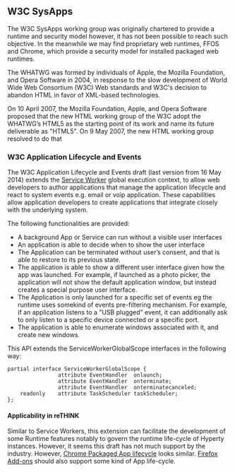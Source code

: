 ## W3C SysApps

The W3C SysApps working group was originally chartered to provide a runtime and security model however, it has not been possible to reach such objective. In the meanwhile we may find proprietary web runtimes, FFOS and Chrome, which provide a security model for installed packaged web runtimes.

The WHATWG was formed by individuals of Apple, the Mozilla Foundation, and Opera Software in 2004, in response to the slow development of World Wide Web Consortium (W3C) Web standards and W3C's decision to abandon HTML in favor of XML-based technologies.

On 10 April 2007, the Mozilla Foundation, Apple, and Opera Software proposed that the new HTML working group of the W3C adopt the WHATWG’s HTML5 as the starting point of its work and name its future deliverable as "HTML5". On 9 May 2007, the new HTML working group resolved to do that


### W3C Application Lifecycle and Events



The W3C Application Lifecycle and Events draft (last version from 16 May 2014) extends the [Service Worker](w3c-service-workers.md) global execution context, to allow web developers to author applications that manage the application lifecycle and react to system events e.g. email or voip application. These capabilities allow application developers to create applications that integrate closely with the underlying system.

The following functionalities are provided:
* A background App or Service can run without a visible user interfaces
* An application is able to decide when to show the user interface
* The Application can be terminated without user’s consent, and that is able to restore to its previous state.
* The application is able to show a different user interface given how the app was launched. For example, if launched as a photo picker, the application will not show the default application window, but instead creates a special purpose user interface.
* The Application is only launched for  a specific set of events eg the runtime uses somekind of events pre-filtering mechanism. For example, if an application listens to a "USB plugged" event, it can additionally ask to only listen to a specific device connected or a specific port.
* The application is able to enumerate windows associated with it, and create new windows.

This API extends the ServiceWorkerGlobalScope interfaces in the following way:

```
partial interface ServiceWorkerGlobalScope {
                attribute EventHandler  onlaunch;
                attribute EventHandler  onterminate;
                attribute EventHandler  onterminatecanceled;
    readonly    attribute TaskScheduler taskScheduler;
};
```

#### Applicability in reTHINK 

Similar to Service Workers, this extension can facilitate the development of some Runtime features notably to govern the  runtime life-cycle of Hyperty instances. However, it seems this draft has not much support by the industry. However, [Chrome Packaged App lifecycle](https://developer.chrome.com/apps/app_lifecycle) looks similar. [Firefox Add-ons](https://developer.mozilla.org/en-US/Add-ons) should also support some kind of App life-cycle.

